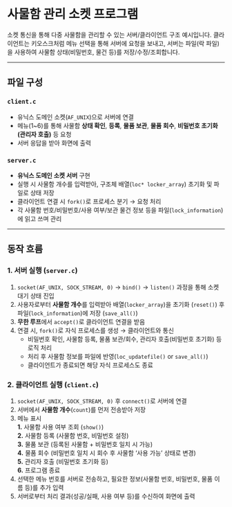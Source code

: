 # 사물함 관리 소켓 프로그램
소켓 통신을 통해 다중 사물함을 관리할 수 있는 서버/클라이언트 구조 예시입니다.
클라이언트는 키오스크처럼 메뉴 선택을 통해 서버에 요청을 보내고, 서버는 파일(락 파일)을 사용하여 사물함 상태(비밀번호, 물건 등)를 저장/수정/조회합니다.

---

## 파일 구성

### `client.c`
- 유닉스 도메인 소켓(`AF_UNIX`)으로 서버에 연결
- 메뉴(1~6)를 통해 사물함 **상태 확인**, **등록**, **물품 보관**, **물품 회수**, **비밀번호 초기화(관리자 호출)** 등 요청
- 서버 응답을 받아 화면에 출력

### `server.c`
- **유닉스 도메인 소켓 서버** 구현
- 실행 시 사물함 개수를 입력받아, 구조체 배열(`loc* locker_array`) 초기화 및 파일로 상태 저장
- 클라이언트 연결 시 `fork()`로 프로세스 분기 → 요청 처리
- 각 사물함 번호/비밀번호/사용 여부/보관 물건 정보 등을 파일(`lock_information`)에 읽고 쓰며 관리

---

## 동작 흐름

### 1. 서버 실행 (`server.c`)
1. `socket(AF_UNIX, SOCK_STREAM, 0)` → `bind()` → `listen()` 과정을 통해 소켓 대기 상태 진입
2. 사용자로부터 **사물함 개수**를 입력받아 배열(`locker_array`)을 초기화 (`reset()`) 후 파일(`lock_information`)에 저장 (`save_all()`)
3. **무한 루프**에서 `accept()`로 클라이언트 연결을 받음
4. 연결 시, `fork()`로 자식 프로세스를 생성 → 클라이언트와 통신
   - 비밀번호 확인, 사물함 등록, 물품 보관/회수, 관리자 호출(비밀번호 초기화) 등 로직 처리
   - 처리 후 사물함 정보를 파일에 반영(`loc_updatefile()` or `save_all()`)
   - 클라이언트가 종료되면 해당 자식 프로세스도 종료

### 2. 클라이언트 실행 (`client.c`)
1. `socket(AF_UNIX, SOCK_STREAM, 0)` 후 `connect()`로 서버에 연결
2. 서버에서 **사물함 개수**(`count`)를 먼저 전송받아 저장
3. 메뉴 표시  
   **1.** 사물함 사용 여부 조회 (`show()`)  
   **2.** 사물함 등록 (사물함 번호, 비밀번호 설정)  
   **3.** 물품 보관 (등록된 사물함 + 비밀번호 일치 시 가능)  
   **4.** 물품 회수 (비밀번호 일치 시 회수 후 사물함 ‘사용 가능’ 상태로 변경)  
   **5.** 관리자 호출 (비밀번호 초기화 등)  
   **6.** 프로그램 종료  
4. 선택한 메뉴 번호를 서버로 전송하고, 필요한 정보(사물함 번호, 비밀번호, 물품 이름 등)를 추가 입력
5. 서버로부터 처리 결과(성공/실패, 사용 여부 등)를 수신하여 화면에 출력
